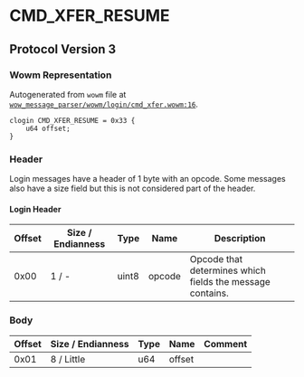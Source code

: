 # CMD_XFER_RESUME

## Protocol Version 3

### Wowm Representation

Autogenerated from `wowm` file at [`wow_message_parser/wowm/login/cmd_xfer.wowm:16`](https://github.com/gtker/wow_messages/tree/main/wow_message_parser/wowm/login/cmd_xfer.wowm#L16).
```rust,ignore
clogin CMD_XFER_RESUME = 0x33 {
    u64 offset;
}
```
### Header

Login messages have a header of 1 byte with an opcode. Some messages also have a size field but this is not considered part of the header.

#### Login Header

| Offset | Size / Endianness | Type   | Name   | Description |
| ------ | ----------------- | ------ | ------ | ----------- |
| 0x00   | 1 / -             | uint8  | opcode | Opcode that determines which fields the message contains.|

### Body

| Offset | Size / Endianness | Type | Name | Comment |
| ------ | ----------------- | ---- | ---- | ------- |
| 0x01 | 8 / Little | u64 | offset |  |

